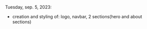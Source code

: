 Tuesday, sep. 5, 2023:

- creation and styling of: logo, navbar, 2 sections(hero and about sections)
